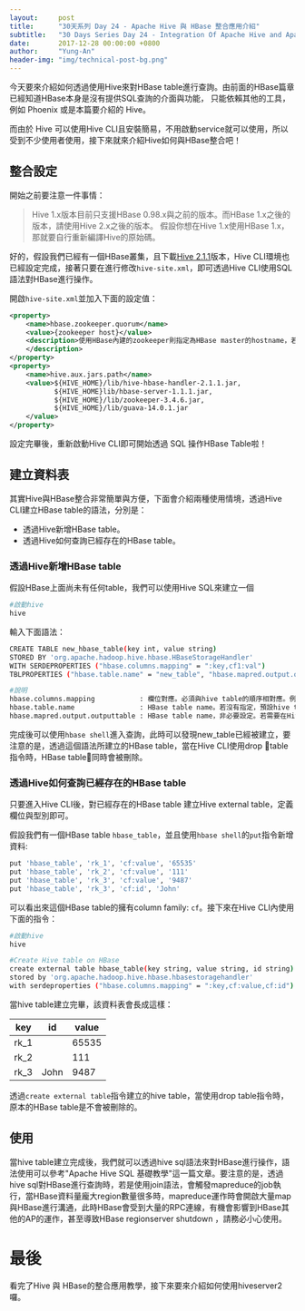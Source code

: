 ```yaml
---
layout:     post
title:      "30天系列 Day 24 - Apache Hive 與 HBase 整合應用介紹"
subtitle:   "30 Days Series Day 24 - Integration Of Apache Hive and Apache HBase"
date:       2017-12-28 00:00:00 +0800
author:     "Yung-An"
header-img: "img/technical-post-bg.png"
---
```


今天要來介紹如何透過使用Hive來對HBase table進行查詢。由前面的HBase篇章已經知道HBase本身是沒有提供SQL查詢的介面與功能，
只能依賴其他的工具，例如 Phoenix 或是本篇要介紹的 Hive。

而由於 Hive 可以使用Hive CLI且安裝簡易，不用啟動service就可以使用，所以受到不少使用者使用，接下來就來介紹Hive如何與HBase整合吧！

## 整合設定

開始之前要注意一件事情：
> Hive 1.x版本目前只支援HBase 0.98.x與之前的版本。而HBase 1.x之後的版本，請使用Hive 2.x之後的版本。
>假設你想在Hive 1.x使用HBase 1.x，那就要自行重新編譯Hive的原始碼。

好的，假設我們已經有一個HBase叢集，且下載[Hive 2.1.1][hive211_download]版本，Hive CLI環境也已經設定完成，接著只要在進行修改`hive-site.xml`，即可透過Hive CLI使用SQL語法對HBase進行操作。

開啟`hive-site.xml`並加入下面的設定值：

```xml
<property>
    <name>hbase.zookeeper.quorum</name>
    <value>{zookeeper host}</value>
    <description>使用HBase內建的zookeeper則指定為HBase master的hostname，若是使用外部且多台zookeeper，請用,分隔。
    </description>
</property>
<property>
    <name>hive.aux.jars.path</name>
    <value>${HIVE_HOME}/lib/hive-hbase-handler-2.1.1.jar,
           ${HIVE_HOME}lib/hbase-server-1.1.1.jar,
           ${HIVE_HOME}/lib/zookeeper-3.4.6.jar,
           ${HIVE_HOME}/lib/guava-14.0.1.jar
    </value>
</property>
```

設定完畢後，重新啟動Hive CLI即可開始透過 SQL 操作HBase Table啦！

## 建立資料表

其實Hive與HBase整合非常簡單與方便，下面會介紹兩種使用情境，透過Hive CLI建立HBase table的語法，分別是：

* 透過Hive新增HBase table。
* 透過Hive如何查詢已經存在的HBase table。

### 透過Hive新增HBase table

假設HBase上面尚未有任何table，我們可以使用Hive SQL來建立一個

```bash
#啟動hive
hive
```

輸入下面語法：

```bash
CREATE TABLE new_hbase_table(key int, value string) 
STORED BY 'org.apache.hadoop.hive.hbase.HBaseStorageHandler'
WITH SERDEPROPERTIES ("hbase.columns.mapping" = ":key,cf1:val")
TBLPROPERTIES ("hbase.table.name" = "new_table", "hbase.mapred.output.outputtable" = "new_table");

#說明
hbase.columns.mapping           : 欄位對應。必須與hive table的順序相對應。例如：key對應到:key，value對應到cf:value，id對應到cf:id。
hbase.table.name                : HBase table name。若沒有指定，預設hive table name會與hbase table name相同。
hbase.mapred.output.outputtable : HBase table name，非必要設定。若需要在Hive使用insert的指令，則需要指定。
```

完成後可以使用`hbase shell`進入查詢，此時可以發現new_table已經被建立，要注意的是，透過這個語法所建立的HBase table，當在Hive CLI使用drop table指令時，HBase table同時會被刪除。

### 透過Hive如何查詢已經存在的HBase table

只要進入Hive CLI後，對已經存在的HBase table 建立Hive external table，定義欄位與型別即可。

假設我們有一個HBase table `hbase_table`，並且使用`hbase shell`的`put`指令新增資料:

```bash
put 'hbase_table', 'rk_1', 'cf:value', '65535'
put 'hbase_table', 'rk_2', 'cf:value', '111'
put 'hbase_table', 'rk_3', 'cf:value', '9487'
put 'hbase_table', 'rk_3', 'cf:id', 'John'
```

可以看出來這個HBase table的擁有column family: `cf`。接下來在Hive CLI內使用下面的指令：

```bash
#啟動hive
hive
```

```bash
#Create Hive table on HBase
create external table hbase_table(key string, value string, id string)
stored by 'org.apache.hadoop.hive.hbase.hbasestoragehandler'
with serdeproperties ("hbase.columns.mapping" = ":key,cf:value,cf:id") tblproperties ("hbase.table.name" = "hbase_table" "hbase.mapred.output.outputtable" = "hbase_table");
```

當hive table建立完畢，該資料表會長成這樣：

key|id|value
----|--------|--------
rk_1|    |65535
rk_2|    |111
rk_3|John|9487

透過`create external table`指令建立的hive table，當使用drop table指令時，原本的HBase table是不會被刪除的。

## 使用

當hive table建立完成後，我們就可以透過hive sql語法來對HBase進行操作，語法使用可以參考"Apache Hive SQL 基礎教學"這一篇文章。要注意的是，透過hive sql對HBase進行查詢時，若是使用join語法，會觸發mapreduce的job執行，當HBase資料量龐大region數量很多時，mapreduce運作時會開啟大量map與HBase進行溝通，此時HBase會受到大量的RPC連線，有機會影響到HBase其他的AP的運作，甚至導致HBase regionserver shutdown ，請務必小心使用。

# 最後

看完了Hive 與 HBase的整合應用教學，接下來要來介紹如何使用hiveserver2囉。


[hive211_download]: http://apache.stu.edu.tw/hive/hive-2.1.1/